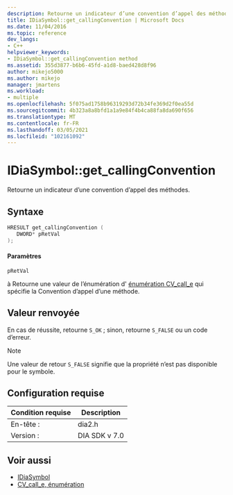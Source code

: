 ```yaml
---
description: Retourne un indicateur d’une convention d’appel des méthodes.
title: IDiaSymbol::get_callingConvention | Microsoft Docs
ms.date: 11/04/2016
ms.topic: reference
dev_langs:
- C++
helpviewer_keywords:
- IDiaSymbol::get_callingConvention method
ms.assetid: 355d3877-b6b6-45fd-a1d8-baed428d8f96
author: mikejo5000
ms.author: mikejo
manager: jmartens
ms.workload:
- multiple
ms.openlocfilehash: 5f075ad1758b96319293d72b34fe369d2f0ea55d
ms.sourcegitcommit: 4b323a8a8bfd1a1a9e84f4b4ca88fa8da690f656
ms.translationtype: MT
ms.contentlocale: fr-FR
ms.lasthandoff: 03/05/2021
ms.locfileid: "102161092"
---
```

# <a name="idiasymbolget_callingconvention"></a>IDiaSymbol::get_callingConvention
Retourne un indicateur d’une convention d’appel des méthodes.

## <a name="syntax"></a>Syntaxe

```C++
HRESULT get_callingConvention ( 
   DWORD* pRetVal
);
```

#### <a name="parameters"></a>Paramètres
 `pRetVal`

à Retourne une valeur de l’énumération d' [énumération CV_call_e](../../debugger/debug-interface-access/cv-call-e.md) qui spécifie la Convention d’appel d’une méthode.

## <a name="return-value"></a>Valeur renvoyée
 En cas de réussite, retourne `S_OK` ; sinon, retourne `S_FALSE` ou un code d’erreur.

> [!NOTE]
> Une valeur de retour `S_FALSE` signifie que la propriété n’est pas disponible pour le symbole.

## <a name="requirements"></a>Configuration requise

|Condition requise|Description|
|-----------------|-----------------|
|En-tête :|dia2.h|
|Version :|DIA SDK v 7.0|

## <a name="see-also"></a>Voir aussi
- [IDiaSymbol](../../debugger/debug-interface-access/idiasymbol.md)
- [CV_call_e, énumération](../../debugger/debug-interface-access/cv-call-e.md)
